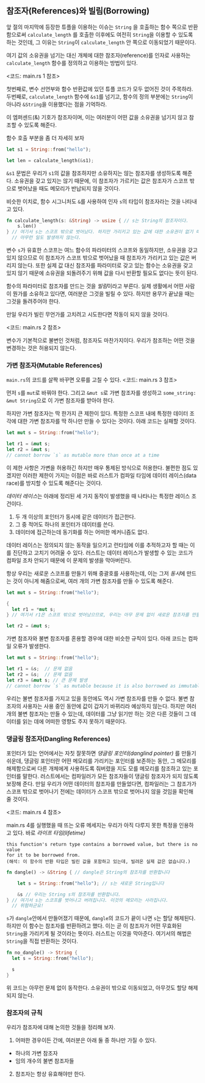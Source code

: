## 참조자(References)와 빌림(Borrowing)

앞 절의 마지막에 등장한 튜플을 이용하는 이슈는 `String` 을 호출하는 함수 쪽으로 반환함으로써 `calculate_length` 를 호출한 이후에도 여전히 `String`을 이용할 수 있도록 하는 것인데, 그 이유는 `String`이 `calculate_length` 안 쪽으로 이동되었기 때문이다.

여기 값의 소유권을 넘기는 대신 개체에 대한 참조자(reference)를 인자로 사용하는 `calculate_length` 함수를 정의하고 이용하는 방법이 있다.

<코드: main.rs 1 참조> 

첫번째로, 변수 선언부와 함수 반환값에 있던 튜플 코드가 모두 없어진 것이 주목하라. 두번째로, `calculate_length` 함수에 `&s1`를 넘기고, 함수의 정의 부분에는 `String`이 아니라 `&String`을 이용했다는 점을 기억하라.

이 엠퍼센드(&) 기호가 참조자이며, 이는 여러분이 어떤 값을 소유권을 넘기지 않고 참조할 수 있도록 해준다. 

함수 호출 부분을 좀 더 자세히 보자

```rust
let s1 = String::from("hello");

let len = calculate_length(&s1);
```

`&s1` 문법은 우리가 `s1`의 값을 참조하지만 소유하지는 않는 참조자를 생성하도록 해준다. 소유권을 갖고 있지는 않기 때문에, 이 참조자가 가르키는 값은 참조자가 스코프 밖으로 벗어났을 때도 메모리가 반납되지 않을 것이다.

비슷한 이치로, 함수 시그니처도 `&`를 사용하여 인자 `s`의 타입이 참조자라는 것을 나타내고 있다.

```rust
fn calculate_length(s: &String) -> usize { // s는 String의 참조자이다.
    s.len()
} // 여기서 s는 스코프 밖으로 벗어났다. 하지만 가리키고 있는 값에 대한 소유권이 없기 때문에
  // 아무런 일도 발생하지 않는다.
```

변수 `s`가 유효한 스코프는 여느 함수의 파라미터의 스코프와 동일하지만, 소유권을 갖고 있지 않으므로 이 참조자가 스코프 밖으로 벗어났을 때 참조자가 가리키고 있는 값은 버리지 않는다. 또한 실제 값 대신 참조자를 파라미터로 갖고 있는 함수는 소유권을 갖고 있지 않기 때문에 소유권을 되돌려주기 위해 값을 다시 반환할 필요도 없다는 뜻이 된다.

함수의 파라미터로 참조자를 만드는 것을 *빌림*이라고 부른다. 실제 생활에서 어떤 사람이 뭔가를 소유하고 있다면, 여러분은 그것을 빌릴 수 있다. 하지만 용무가 끝났을 때는 그것을 돌려주어야 한다.

만일 우리가 빌린 무언가를 고치려고 시도한다면 작동이 되지 않을 것이다.

<코드: main.rs 2 참조>

변수가 기본적으로 불변인 것처럼, 참조자도 마찬가지이다. 우리가 참조하는 어떤 것을 변경하는 것은 허용되지 않는다.

### 가변 참조자(Mutable References)

`main.rs`의 코드를 살짝 바꾸면 오류를 고칠 수 있다. <코드: main.rs 3 참조>

먼저 `s`를 `mut`로 바꿔야 한다. 그리고 `&mut s`로 가변 참조자를 생성하고 `some_string: &mut String`으로 이 가변 참조자를 받아야 한다.

하지만 가변 참조자는 딱 한가지 큰 제한이 있다. 특정한 스코프 내에 특정한 데이터 조각에 대한 가변 참조자를 딱 하나만 만들 수 있다는 것이다. 아래 코드는 실패할 것이다.

```rust
let mut s = String::from("hello");

let r1 = &mut s;
let r2 = &mut s;
// cannot borrow `s` as mutable more than once at a time
```

이 제한 사항은 가변을 허용하긴 하지만 매우 통제된 방식으로 허용한다. 불편한 점도 있겠지만 이러한 제한이 가지는 이점은 바로 러스트가 컴파일 타임에 데이터 레이스(data race)를 방지할 수 있도록 해준다는 것이다.

*데이터 레이스*는 아래에 정리된 세 가지 동작이 발생했을 때 나타나는 특정한 레이스 조건이다.

1. 두 개 이상의 포인터가 동시에 같은 데이터가 접근한다.
2. 그 중 적어도 하나의 포인터가 데이터를 쓴다.
3. 데이터에 접근하는데 동기화를 하는 어떠한 메커니즘도 없다.

데이터 레이스는 정의되지 않는 동작을 일으키고 런타임에 이를 추적하고자 할 때는 이를 진단하고 고치기 어려울 수 있다. 러스트는 데이터 레이스가 발생할 수 있는 코드가 컴파일 조차 안되기 때문에 이 문제의 발생을 막아버린다.

항상 우리는 새로운 스코프를 만들기 위해 중괄호를 사용하는데, 이는 그저 *동시*에 만드는 것이 아니게 해줌으로써, 여러 개의 가변 참조자를 만들 수 있도록 해준다.

```rust
let mut s = String::from("hello");

{
  let r1 = *mut s;
} // 여기서 r1은 스코프 밖으로 벗어났으므로, 우리는 아무 문제 없이 새로운 참조자를 만들 수 있다.

let r2 = &mut s;
```

가변 참조자와 불변 참조자를 혼용할 경우에 대한 비슷한 규칙이 있다. 아래 코드는 컴파일 오류가 발생한다.

```rust 
let mut s = String::from("hello");

let r1 = &s;  // 문제 없음
let r2 = &s;  // 문제 없음
let r3 = &mut s; // 큰 문제 발생
// cannot borrow `s` as mutable because it is also borrowed as immutable
```
우리는 불변 참조자를 가지고 있을 동안에도 역시 가변 참조자를 만들 수 없다. 불변 참조자의 사용자는 사용 중인 동안에 값이 갑자기 바뀌리라 예상하지 않는다. 하지만 여러 개의 불변 참조자는 만들 수 있는데, 데이터를 그냥 읽기만 하는 것은 다른 것들이 그 데이터를 읽는 데에 어떠한 영향도 주지 못하기 때문이다.

### 댕글링 참조자(Dangling References)

포인터가 있는 언어에서는 자칫 잘못하면 *댕글링 포인터(danglind pointer)* 를 만들기 쉬운데, 댕글링 포인터란 어떤 메모리를 가리키는 포인터를 보존하는 동안, 그 메모리를 해제함으로써 다른 개체에게 사용하도록 줘버렸을 지도 모를 메모리를 참조하고 있는 포인터를 말한다. 러스트에서는 컴파일러가 모든 참조자들이 댕글링 참조자가 되지 않도록 보장해 준다. 만일 우리가 어떤 데이터의 참조자를 만들었다면, 컴파일러는 그 참조가가 스코프 밖으로 벗어나기 전에는 데이터가 스코프 밖으로 벗어나지 않을 것임을 확인해 줄 것이다.

<코드: main.rs 4 참조>

main.rs 4를 실행했을 때 뜨는 오류 메세지는 우리가 아직 다루지 못한 특정을 인용하고 있다. 바로 *라이프 타임(lifetime)* 

```
this function's return type contains a borrowed value, but there is no value
for it to be borrowed from.
(해석: 이 함수의 반환 타입은 빌린 값을 포함하고 있는데, 빌려온 실제 값은 없습니다.)
```

```rust
fn dangle() -> &String { // dangle은 String의 참조자를 반환합니다

    let s = String::from("hello"); // s는 새로운 String입니다

    &s // 우리는 String s의 참조자를 반환합니다.
} // 여기서 s는 스코프를 벗어나고 버려집니다. 이것의 메모리는 사라집니다.
  // 위험하군요!
```

`s`가 `dangle`안에서 만들어졌기 때문에, `dangle`의 코드가 끝이 나면 `s`는 할당 해제된다. 하지만 이 함수는 참조자를 반환하려고 했다. 이는 곧 이 참조자가 어떤 무효화된 `String`을 가리키게 될 것이라는 뜻이다. 러스트는 이것을 막아준다. 여기서의 해법은 `String`을 직접 반환하는 것이다.

```rust
fn no_dangle() -> String {
  let s = String::from("hello");

  s
}
```

위 코드는 아무런 문제 없이 동작한다. 소유권이 밖으로 이동되었고, 아무것도 할당 해제되지 않는다.

### 참조자의 규칙

우리가 참조자에 대해 논의한 것들을 정리해 보자.

1. 어떠한 경우이든 간에, 여러분은 아래 둘 중 하나만 가질 수 있다.
- 하나의 가변 참조자
- 임의 개수의 불변 참조자들

2. 참조자는 항상 유효해야만 한다.

